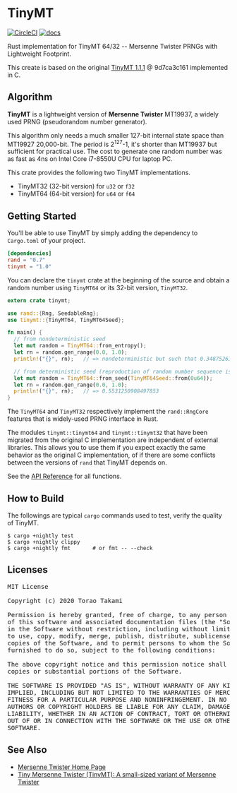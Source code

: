 # TinyMT
[![CircleCI](https://circleci.com/gh/torao/tinymt/tree/master.svg?style=shield)](https://circleci.com/gh/torao/tinymt)
[![docs](https://docs.rs/tinymt/badge.svg?version=0.6.21)](https://docs.rs/tinymt)

Rust implementation for TinyMT 64/32 -- Mersenne Twister PRNGs with Lightweight Footprint.

This create is based on the original [TinyMT 1.1.1](https://github.com/MersenneTwister-Lab/TinyMT) @ 9d7ca3c161
implemented in C.

## Algorithm

**TinyMT** is a lightweight version of **Mersenne Twister** MT19937, a widely used PRNG (pseudorandom number generator).

This algorithm only needs a much smaller 127-bit internal state space than MT19927 20,000-bit. The period is
2<sup>127</sup>-1, it's shorter than MT19937 but sufficient for practical use. The cost to generate one random number
was as fast as 4ns on Intel Core i7-8550U CPU for laptop PC.

This crate provides the following two TinyMT implementations.

* TinyMT32 (32-bit version) for `u32` or `f32`
* TinyMT64 (64-bit version) for `u64` or `f64`

## Getting Started

You'll be able to use TinyMT by simply adding the dependency to `Cargo.toml` of your project.

```toml
[dependencies]
rand = "0.7"
tinymt = "1.0"
```

You can declare the `tinymt` crate at the beginning of the source and obtain a random number using `TinyMT64` or its
32-bit version, `TinyMT32`.

```rust
extern crate tinymt;

use rand::{Rng, SeedableRng};
use tinymt::{TinyMT64, TinyMT64Seed};

fn main() {
  // from nondeterministic seed
  let mut random = TinyMT64::from_entropy();
  let rn = random.gen_range(0.0, 1.0);
  println!("{}", rn);   // => nondeterministic but such that 0.3487526381670172

  // from deterministic seed (reproduction of random number sequence is possible)
  let mut random = TinyMT64::from_seed(TinyMT64Seed::from(0u64));
  let rn = random.gen_range(0.0, 1.0);
  println!("{}", rn);   // => 0.5531250908497853
}
```

The `TinyMT64` and `TinyMT32` respectively implement the `rand::RngCore` features that is widely-used PRNG interface in
Rust.

The modules `tinymt::tinymt64` and `tinymt::tinymt32` that have been migrated from the original C implementation are
independent of external libraries. This allows you to use them if you expect exactly the same behavior as the original
C implementation, of if there are some conflicts between the versions of `rand` that TinyMT depends on.

See the [API Reference](https://docs.rs/tinymt) for all functions.

## How to Build

The followings are typical `cargo` commands used to test, verify the quality of TinyMT.

```
$ cargo +nightly test
$ cargo +nightly clippy
$ cargo +nightly fmt       # or fmt -- --check
```

## Licenses

<pre>
MIT License

Copyright (c) 2020 Torao Takami

Permission is hereby granted, free of charge, to any person obtaining a copy
of this software and associated documentation files (the "Software"), to deal
in the Software without restriction, including without limitation the rights
to use, copy, modify, merge, publish, distribute, sublicense, and/or sell
copies of the Software, and to permit persons to whom the Software is
furnished to do so, subject to the following conditions:

The above copyright notice and this permission notice shall be included in all
copies or substantial portions of the Software.

THE SOFTWARE IS PROVIDED "AS IS", WITHOUT WARRANTY OF ANY KIND, EXPRESS OR
IMPLIED, INCLUDING BUT NOT LIMITED TO THE WARRANTIES OF MERCHANTABILITY,
FITNESS FOR A PARTICULAR PURPOSE AND NONINFRINGEMENT. IN NO EVENT SHALL THE
AUTHORS OR COPYRIGHT HOLDERS BE LIABLE FOR ANY CLAIM, DAMAGES OR OTHER
LIABILITY, WHETHER IN AN ACTION OF CONTRACT, TORT OR OTHERWISE, ARISING FROM,
OUT OF OR IN CONNECTION WITH THE SOFTWARE OR THE USE OR OTHER DEALINGS IN THE
SOFTWARE.
</pre>

## See Also

* [Mersenne Twister Home Page](http://www.math.sci.hiroshima-u.ac.jp/~m-mat/MT/mt.html)
* [Tiny Mersenne Twister (TinyMT): A small-sized variant of Mersenne Twister](http://www.math.sci.hiroshima-u.ac.jp/~m-mat/MT/TINYMT/index.html)
